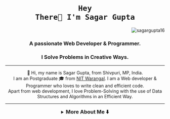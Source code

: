 # <h1 align="center"><code>Hey There👋 I'm Sagar Gupta</code></h1>
<p align="right"> <img src="https://komarev.com/ghpvc/?username=sagargupta16&label=Profile%20views&color=0e75b6&style=flat" alt="sagargupta16" /> </p>
<h3 align="center">A passionate Web Developer & Programmer.</h3>
<h3 align="center">I Solve Problems in Creative Ways.</h3>

<hr/>
<p align="center">
    👋 Hi, my name is Sagar Gupta, from Shivpuri, MP, India. <br />
    I am an Postgraduate 🎓 from <a href="https://www.nitw.ac.in/">NIT Warangal</a>. 
    I am a Web developer & Programmer who loves to write clean and efficient code. <br/>
    Apart from web development, I love Problem-Solving with the use of Data Structures and Algorithms in an Efficient Way.
</p>
<hr/>
<details>
<summary align="center"><h3 style="display: inline;">More About Me ⬇️ </h3></summary>
<hr/>

<!-- ABOUT ME -->
<h2 id="about-me"> :pencil: About Me</h2>

- 🎓 I'm pursuing Master's in Computer Applications(MCA) From **National Institute of Technology , Warangal**.
- 🌱 I’m Currently Exploring MERN Stack, FARM Stack, DevOps, Cloud Computing .....
- 👨‍💻 To know more about me visit my [Portfolio](https://sagargupta16.github.io/portfolio-react/)
- 📫 Wanna mail me **sg85207@gmail.com**
- 📄 Know about my experiences [My Resume](https://github.com/Sagargupta16/Sagargupta16/blob/main/sagar_resume.pdf)

<hr/>

<h2>:sparkles: Projects </h2>

- LeetCode-Rating-Predictor - Nov-Dec 2023 -- [React, FastAPI, numpy, pandas, tensorflow] -- [Deployed Here!](https://leetcode-rating-predictor.onrender.com/) -- [Repo Link Here!](https://github.com/Sagargupta16/LeetCode_Rating_Predictor)
- Portfolio-react - Jul-Aug 2023 -- [React, React Router, HTML, CSS, JS, EmailJS] -- [Deployed Here!](https://sagargupta16.github.io/portfolio-react/) -- [Repo Link Here!](https://github.com/Sagargupta16/portfolio-react)
- Contact Manager - July 2022 -- [CSS, React, Redux, Router, MongoDB, Nodejs, ExpressJS] -- [Deployed Here!](https://contact-manager-mern-stack.herokuapp.com/) -- [Repo Link Here!](https://github.com/Sagargupta16/Contact-Manager-Mern)
- Portfolio - May-Jun 2022 -- [HTML, CSS, JS] -- [Deployed Here!](https://sagargupta16.github.io/PortFolio/) -- [Repo Link Here!](https://github.com/Sagargupta16/PortFolio)
- Music Player Web App - May 2022 -- [HTML, CSS, JS] -- [Deployed Here!](https://sagargupta16.github.io/Music-Web-App/) -- [Repo Link Here!](https://github.com/Sagargupta16/Music-Web-App)
- Guess the number Game - May 2022 -- [HTML, CSS, JS] -- [Deployed Here!](https://sagargupta16.github.io/Guess-The-Number-Game/) -- [Repo Link Here!](https://github.com/Sagargupta16/Guess-The-Number-Game)
- Study HUB (1-day Team Hackathon) - Apr 2022 -- [HTML, CSS] -- [Deployed Here!](https://sayani13-glitch.github.io/noobathon_ON-11_1/) -- [Repo Link Here!](https://github.com/sayani13-glitch/noobathon_ON-11_1)
- Minesweeper Game - Nov-Dec 2021 -- [C#, Unity Engine] -- [Repo Link Here!](https://github.com/Sagargupta16/Minesweeper-Game__UnityEngine)
- Snake Game - Nov 2022 -- [C#, Unity Engine] -- [Repo Link Here!](https://github.com/Sagargupta16/Snake-Game__UnityEngine)
- Flappy Bird Game - Nov 2022 -- [C#, Unity Engine] -- [Repo Link Here!](https://github.com/Sagargupta16/FlappyBird-Game__UnityEngine)
- Pac Man Game - Nov 2022 -- [C#, Unity Engine] -- [Repo Link Here!](https://github.com/Sagargupta16/PacMan-Game__UnityEngine)

<hr/>

<!-- Connect -->
<h2 id="about-me"> 📧 Connect With me</h2>
<h3 align="left">Social Links:</h3>
<p align="left">
<a href="https://linkedin.com/in/sagar-gupta-16-10/" target="_blank" rel="noreferrer"><img align="center"
src="https://img.shields.io/badge/LinkedIn-0077b5?style=for-the-badge&logo=linkedin&logoColor=white"
alt="sagar-gupta-16-10/" height="30" width="140" /></a>
<a href="https://instagram.com/s_a_g_a_r__s_e_t_h" target="_blank" rel="noreferrer"><img align="center"
src="https://img.shields.io/badge/Instagram-bc2a8d?style=for-the-badge&logo=instagram&logoColor=white"
alt="s_a_g_a_r__s_e_t_h" height="30" width="140" /></a>
<a href="https://fb.com/sagargupta16102k" target="_blank" rel="noreferrer"><img align="center"
src="https://img.shields.io/badge/Facebook-4267B2?style=for-the-badge&logo=facebook&logoColor=white"
alt="sagargupta16102k" height="30" width="140" /></a>
<a href="https://twitter.com/sagargupta1610" target="_blank" rel="noreferrer"><img align="center"
src="https://img.shields.io/badge/twitter-1DA1F2?style=for-the-badge&logo=twitter&logoColor=white"
alt="sagargupta1610" height="30" width="140" /></a>
<a href="https://discord.gg/Joks#5382" target="_blank" rel="noreferrer"><img align="center"
src="https://img.shields.io/badge/Discord-7289DA?style=for-the-badge&logo=Discord&logoColor=white"
alt="Joks#5382" height="30" width="130" />

</p>
<h3 align="left">Coding Platform Links:</h3>
<p align="left">
    <a href="https://www.leetcode.com/sagargupta1610/" target="_blank" rel="noreferrer"><img align="center"
            src="https://img.shields.io/badge/LeetCode-222222?style=for-the-badge&logo=Leetcode&logoColor=white"
            alt="sagargupta1610/" height="30" width="140" /></a>
    <a href="https://www.codechef.com/users/sagargupta_16" target="_blank" rel="noreferrer"><img align="center"
            src="https://img.shields.io/badge/Codechef-964b00?style=for-the-badge&logo=codechef&logoColor=white" 
            alt="sagargupta_16" height="30"width="140" /></a>
    <a href="https://www.hackerrank.com/sagargupta1610" target="_blank" rel="noreferrer"><img align="center"
            src="https://img.shields.io/badge/HackerRank-6fb107?style=for-the-badge&logo=hackerRank&logoColor=white"
            alt="sagargupta1610" height="30" width="150" /></a>
    <a href="https://www.hackerearth.com/@sg85207" target="_blank" rel="noreferrer"><img align="center"
            src="https://img.shields.io/badge/HackerEarth-000080?style=for-the-badge&logo=hackerearth&logoColor=white"
            alt="@sg85207" height="30" width="160" /></a>
    <a href="https://auth.geeksforgeeks.org/user/sagargupta10/profile" target="_blank" rel="noreferrer"><img align="center"
            src="https://img.shields.io/badge/GFG-green?style=for-the-badge&logo=geeksforgeeks&logoColor=white"
            alt="sagargupta10/profile" height="30" width="100" /></a>
</p>

<hr/>

<!-- PROJECT FILES DESCRIPTION -->
<h2 id="language-and-tools"> 💻 Language and Tools</h2>
<h3 align="left">Languages :</h3>
<p align="left"> 
<a href="https://www.cprogramming.com/" target="_blank" rel="noreferrer"> 
<img src="https://img.shields.io/badge/-1598B6?style=for-the-badge&logo=c&logoColor=white" alt="c" width="50" height="40"/></a> 
<a href="https://www.w3schools.com/cpp/" target="_blank" rel="noreferrer"> 
<img src="https://img.shields.io/badge/C++-1598B6?style=for-the-badge&logo=c%2B%2B&logoColor=white" alt="cplusplus" width="90" height="40"/></a> 
<a href="https://www.java.com" target="_blank" rel="noreferrer"> 
<img src="https://img.shields.io/badge/java-%23ED8B00.svg?style=for-the-badge&logo=java&logoColor=white" alt="java" width="90" height="40"/></a> 
<a href="https://www.w3schools.com/cs/" target="_blank" rel="noreferrer"> 
<img src="https://img.shields.io/badge/CSharp-682876?style=for-the-badge&logo=csharp&logoColor=white" alt="csharp" width="120" height="40"/></a>
</p>
<h3 align="left">Web Development :</h3>
<p align="left"> 
<a href="https://www.w3.org/html/" target="_blank" rel="noreferrer"> 
<img src="https://img.shields.io/badge/HTML5-E34F26?style=for-the-badge&logo=html5&logoColor=white" alt="html5" width="90" height="40"/></a> 
<a href="https://www.w3schools.com/css/" target="_blank" rel="noreferrer"> 
<img src="https://img.shields.io/badge/CSS3-1572B6?style=for-the-badge&logo=css3&logoColor=white" alt="css3" width="80" height="40"/></a> 
<a href="https://developer.mozilla.org/en-US/docs/Web/JavaScript" target="_blank" rel="noreferrer"> 
<img src="https://img.shields.io/badge/JavaScript-323330?style=for-the-badge&logo=javascript&logoColor=F7DF1E" alt="javascript" width="140" height="40"/></a> 
<a href="https://git-scm.com/" target="_blank" rel="noreferrer"> 
<img src="https://img.shields.io/badge/Git-171515?style=for-the-badge&logo=git&logoColor=F7DF1E" alt="git" width="80" height="40"/></a> 
<a href="https://www.php.net" target="_blank" rel="noreferrer"> 
<img src="https://img.shields.io/badge/PHP-171515?style=for-the-badge&logo=php&logoColor=white" alt="php" width="80" height="40"/></a> 
<a href="https://www.React.net" target="_blank" rel="noreferrer"> 
<img src="https://img.shields.io/badge/react-%2320232a.svg?style=for-the-badge&logo=react&logoColor=%2361DAFB" alt="React" width="100" height="40"/></a> 
</p>
<h3 align="left">IDEs/Editors:</h3>
<p align="left"> 
<a href="https://www.mysql.com/" target="_blank" rel="noreferrer"> 
<img src="https://img.shields.io/badge/Oracle DB-171515?style=for-the-badge&logo=oracle&logoColor=red" alt="oracle" width="120" height="40"/></a> 
<a href="https://unity.com/" target="_blank" rel="noreferrer"> 
<img src="https://img.shields.io/badge/unity%20engine-171515?style=for-the-badge&logo=unity&logoColor=white" alt="unity" width="160" height="40"/></a> 
<a href="" target="_blank" rel="noreferrer"> 
<img src="https://img.shields.io/badge/Visual%20Studio%20Code-0078d7.svg?style=for-the-badge&logo=visual-studio-code&logoColor=white" alt="VsCode" width="200" height="40"/></a>
<a href="https://www.rstudio.com/" target="_blank" rel="noreferrer"> 
<img src="https://img.shields.io/badge/RStudio-75AADB?style=for-the-badge&logo=RStudio&logoColor=white" alt="VS-Code" width="120" height="40"/></a>
<a href="" target="_blank" rel="noreferrer"> 
<img src="https://img.shields.io/badge/IntelliJIDEA-000000.svg?style=for-the-badge&logo=intellij-idea&logoColor=white" alt="IntelliJ" width="180" height="40"/></a>

<hr/>
 <div align="center">
 <h2 id="stats"> 📊 Stats</h2>

![](http://github-profile-summary-cards.vercel.app/api/cards/profile-details?username=sagargupta16&theme=2077)

![](http://github-profile-summary-cards.vercel.app/api/cards/repos-per-language?username=sagargupta16&theme=2077)![](http://github-profile-summary-cards.vercel.app/api/cards/most-commit-language?username=sagargupta16&theme=2077)

![](http://github-profile-summary-cards.vercel.app/api/cards/stats?username=sagargupta16&theme=2077)![](http://github-profile-summary-cards.vercel.app/api/cards/productive-time?username=sagargupta16&theme=2077&utcOffset=8)

![LeetCode Stats](https://leetcode.card.workers.dev/sagargupta1610?theme=dark&font=patrick_hand&extension=null)

<!--  <img align="center" width="450" src="https://github-readme-stats.vercel.app/api/top-langs?username=sagargupta16&show_icons=true&theme=dark&locale=en&layout=compact" alt="sagargupta16"/>
<br/>
<img align="center" width="450" src="https://github-readme-streak-stats.herokuapp.com/?user=sagargupta16&theme=dark" alt="sagargupta16" />
<br/>
<img align="center" width="450" src="https://github-readme-stats.vercel.app/api?username=sagargupta16&show_icons=true&theme=dark&locale=en" alt="sagargupta16" /> -->
[![An image of @sagargupta's Holopin badges, which is a link to view their full Holopin profile](https://holopin.me/sagargupta)](https://holopin.io/@sagargupta)
</div>
 </details>
